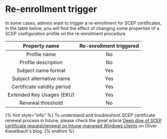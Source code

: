 # Re-enrollment trigger

In some cases, admins want to trigger a re-enrollment for SCEP certificates, in the table below, you will find the effect of changing some properties of a SCEP configuration profile on the re-enrollment procedure

|        Property name        | Re-enrollment triggered |
| :-------------------------: | :---------------------: |
|         Profile name        |            No           |
|     Profile description     |            No           |
|     Subject name format     |           Yes           |
|   Subject alternative name  |           Yes           |
| Certificate validity period |           Yes           |
|  Extended Key Usages (EKU)  |           Yes           |
|      Renewal threshold      |            No           |

{% hint style="info" %}
To understand and troubleshoot SCEP certificate renewal process in Intune, please check the great article [Deep dive of SCEP certificate request/renewal on Intune-managed Windows clients](https://oliverkieselbach.com/2022/09/21/deep-dive-of-scep-certificate-request-renewal-on-intune-managed-windows-clients/) on Oliver Kieselbach's blog.
{% endhint %}
